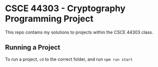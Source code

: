 # CSCE 44303 - Cryptography Programming Project

This repo contains my solutions to projects within the CSCE 44303 class.

## Running a Project

To run a project, `cd` to the correct folder, and run `npm run start`
